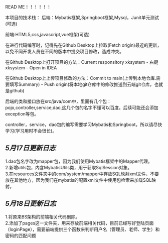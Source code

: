 READ ME！！！！！！  


本项目的技术栈：
后端：Mybatis框架,Springboot框架,Mysql，Junit单元测试(可选)  

前端:HTML5,css,javascript,vue框架(可选)  

在进行代码编写时，记得先在Github Desktop上拉取(Fetch origin)最近的更新，以免不同开发人员在不同的版本中提交项目修改，造成冲突。  

在Github Desktop上打开项目的方法：Current responsitory xksystem - 右键xksystem - Open in IDEA  

在Github Desktop上上传项目修改的方法：Commit to main(上传到本地仓库.需要填写Summary) - Push origin(将本地git仓库中的修改推送到云端git仓库，也就是github)  


后端的类和接口放在src/java/com中，里面有几个包：pojo,controller,service,dao,这几个包的名字不懂可以百度。后续可能还会添加exception等包。  

controller，service，dao包的编写需要学习Mybatis和Springboot，所以请尽快学习(学习用时不会很长)。  

    
*5月17日更新日志* 
-----------------
1.dao包名字改为mapper包，因为我们使用Mybatis框架中的Mapper代理。  
2.新增utils包，内含MybatisUtils类，用于获取SqlSession对象。  
3.在resources文件夹中的com/system/mapper中存放SQL映射xml文件，不要放在其他地方，因为我们在mybatis的配置xml文件中使用包检索来加载SQL映射。

*5月18日更新日志*
-----------------
1.将原来BS架构的前端相关代码删除。    
2.添加了pages这一文件夹，用来存放前端相关代码，目前已经写好登陆页面（loginPage），需要前端提供三个函数来判断用户名（管理员、老师、学生）和密码的匹配问题


